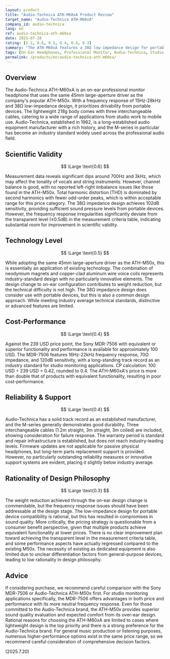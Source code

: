 ```yaml
---
layout: product
title: "Audio-Technica ATH-M60xA Product Review"
target_name: "Audio-Technica ATH-M60xA"
company_id: audio-technica
lang: en
ref: audio-technica-ath-m60xa
date: 2025-07-20
rating: [2.2, 0.6, 0.5, 0.4, 0.4, 0.3]
summary: "The ATH-M60xA features a 38Ω low-impedance design for portable device compatibility, but faces significant challenges in scientific validity and technological innovation. The 239 USD price point is substantially overpriced compared to other products with equivalent functionality and performance, with notable irrational aspects in design philosophy."
tags: [On-Ear Headphones, Professional Monitor, Audio-Technica, Studio Headphones]
permalink: /products/en/audio-technica-ath-m60xa/
---
```


## Overview

The Audio-Technica ATH-M60xA is an on-ear professional monitor headphone that uses the same 45mm large-aperture driver as the company's popular ATH-M50x. With a frequency response of 15Hz-28kHz and 38Ω low-impedance design, it prioritizes drivability from portable devices. The lightweight 218g body comes with three interchangeable cables, catering to a wide range of applications from studio work to mobile use. Audio-Technica, established in 1962, is a long-established audio equipment manufacturer with a rich history, and the M-series in particular has become an industry standard widely used across the professional audio field.

## Scientific Validity

$$ \Large \text{0.6} $$

Measurement data reveals significant dips around 700Hz and 3kHz, which may affect the tonality of vocals and string instruments. However, channel balance is good, with no reported left-right imbalance issues like those found in the ATH-M50x. Total harmonic distortion (THD) is dominated by second harmonics with fewer odd-order peaks, which is within acceptable range for this price category. The 38Ω impedance design achieves 102dB sensitivity, providing sufficient sound pressure levels from portable devices. However, the frequency response irregularities significantly deviate from the transparent level (±0.5dB) in the measurement criteria table, indicating substantial room for improvement in scientific validity.

## Technology Level

$$ \Large \text{0.5} $$

While adopting the same 45mm large-aperture driver as the ATH-M50x, this is essentially an application of existing technology. The combination of neodymium magnets and copper-clad aluminum wire voice coils represents industry-standard design with no particularly innovative elements. The design change to on-ear configuration contributes to weight reduction, but the technical difficulty is not high. The 38Ω impedance design does consider use with portable devices, but this is also a common design approach. While meeting industry average technical standards, distinctive or advanced features are limited.

## Cost-Performance

$$ \Large \text{0.4} $$

Against the 239 USD price point, the Sony MDR-7506 with equivalent or superior functionality and performance is available for approximately 100 USD. The MDR-7506 features 16Hz-22kHz frequency response, 70Ω impedance, and 120dB sensitivity, with a long-standing track record as an industry standard for studio monitoring applications. CP calculation: 100 USD ÷ 239 USD = 0.42, rounded to 0.4. The ATH-M60xA's price is more than double that of products with equivalent functionality, resulting in poor cost-performance.

## Reliability & Support

$$ \Large \text{0.4} $$

Audio-Technica has a solid track record as an established manufacturer, and the M-series generally demonstrates good durability. Three interchangeable cables (1.2m straight, 3m straight, 3m coiled) are included, showing consideration for failure response. The warranty period is standard and repair infrastructure is established, but does not reach industry-leading levels. Firmware updates are not applicable for passive physical headphones, but long-term parts replacement support is provided. However, no particularly outstanding reliability measures or innovative support systems are evident, placing it slightly below industry average.

## Rationality of Design Philosophy

$$ \Large \text{0.3} $$

The weight reduction achieved through the on-ear design change is commendable, but the frequency response issues should have been addressable at the design stage. The low-impedance design for portable device compatibility is rational, but this has resulted in compromises in sound quality. More critically, the pricing strategy is questionable from a consumer benefit perspective, given that multiple products achieve equivalent functionality at lower prices. There is no clear improvement plan toward achieving the transparent level in the measurement criteria table, and some performance aspects have actually regressed compared to the existing M50x. The necessity of existing as dedicated equipment is also limited due to unclear differentiation factors from general-purpose devices, leading to low rationality in design philosophy.

## Advice

If considering purchase, we recommend careful comparison with the Sony MDR-7506 or Audio-Technica ATH-M50x first. For studio monitoring applications specifically, the MDR-7506 offers advantages in both price and performance with its more neutral frequency response. Even for those committed to the Audio-Technica brand, the ATH-M50x provides superior sound quality evaluation and expected comfort from its over-ear design. Rational reasons for choosing the ATH-M60xA are limited to cases where lightweight design is the top priority and there is a strong preference for the Audio-Technica brand. For general music production or listening purposes, numerous higher-performance options exist in the same price range, so we recommend careful consideration of comprehensive decision factors.

(2025.7.20)